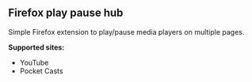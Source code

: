 ## Firefox play pause hub

Simple Firefox extension to play/pause media players on multiple pages.


**Supported sites:**

- YouTube
- Pocket Casts

